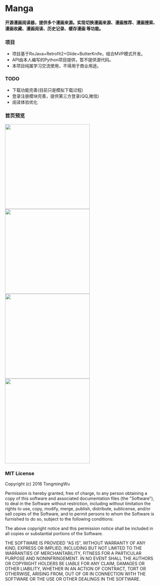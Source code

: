 # Manga
**开源漫画阅读器，提供多个漫画来源。实现切换漫画来源、漫画推荐、漫画搜索、漫画收藏、漫画阅读、历史记录、缓存漫画
等功能。**

### 项目
* 项目基于RxJava+Retrofit2+Glide+ButterKnife，结合MVP模式开发。
* API由本人编写的Python项目提供，暂不提供源代码。
* 本项目纯属学习交流使用，不得用于商业用途。

### TODO
* 下载功能完善(目前只是模拟下载过程)
* 登录注册模块完善，提供第三方登录(QQ,微信)
* 阅读体验优化

### 首页预览
<img src="https://github.com/TongmingWu/Manga/blob/master/screenshot/home_page_0.jpg?raw=true" width="280"/>
<img src="https://github.com/TongmingWu/Manga/blob/master/screenshot/home_page_1.jpg?raw=true" width="280"/>
<img src="https://github.com/TongmingWu/Manga/blob/master/screenshot/home_page_2,jpg?raw=true" width="280"/>
<img src="https://github.com/TongmingWu/Manga/blob/master/screenshot/home_page_3,jpg?raw=true" width="280"/>

### MIT License

Copyright (c) 2016 TongmingWu

Permission is hereby granted, free of charge, to any person obtaining a copy
of this software and associated documentation files (the "Software"), to deal
in the Software without restriction, including without limitation the rights
to use, copy, modify, merge, publish, distribute, sublicense, and/or sell
copies of the Software, and to permit persons to whom the Software is
furnished to do so, subject to the following conditions:

The above copyright notice and this permission notice shall be included in all
copies or substantial portions of the Software.

THE SOFTWARE IS PROVIDED "AS IS", WITHOUT WARRANTY OF ANY KIND, EXPRESS OR
IMPLIED, INCLUDING BUT NOT LIMITED TO THE WARRANTIES OF MERCHANTABILITY,
FITNESS FOR A PARTICULAR PURPOSE AND NONINFRINGEMENT. IN NO EVENT SHALL THE
AUTHORS OR COPYRIGHT HOLDERS BE LIABLE FOR ANY CLAIM, DAMAGES OR OTHER
LIABILITY, WHETHER IN AN ACTION OF CONTRACT, TORT OR OTHERWISE, ARISING FROM,
OUT OF OR IN CONNECTION WITH THE SOFTWARE OR THE USE OR OTHER DEALINGS IN THE
SOFTWARE.